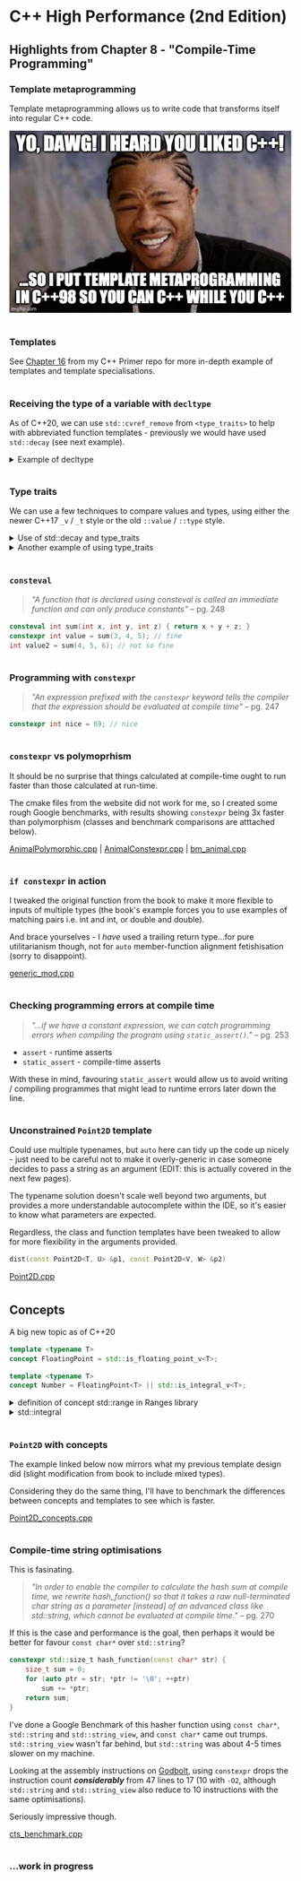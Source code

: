 # C++ High Performance (2nd Edition)

## Highlights from Chapter 8 - "Compile-Time Programming"

### Template metaprogramming
Template metaprogramming allows us to write code that transforms itself into regular C++ code.

![](metaprogramming.jpg)
#
### Templates
See [Chapter 16](https://github.com/ITHelpDec/CPP-Primer/tree/main/Chapter%2016%20-%20Templates%20and%20Generic%20Programming) from my C++ Primer repo for more in-depth example of templates and template specialisations.
#
### Receiving the type of a variable with `decltype`
As of C++20, we can use `std::cvref_remove` from `<type_traits>` to help with abbreviated function templates - previously we would have used `std::decay` (see next example).
<details>
<summary>Example of decltype</summary>

```cpp
#include <iostream>

// must be N then T; T then N will not compile
template <std::size_t N, typename T>
T const_pow_n(const T &t) {
    T result = 1;
    
    for (int i = 0; i != N; ++i) { result *= t; }
    
    return result;
}

auto pow_n(const auto &v, int n) {
    // decltype(v) product = 1;
    // will not compile, because it is a const& - we can use std::remove_cvref
    // Cannot assign to variable 'product' with const-qualified type 'decltype(v)' (aka 'const float &')
    typename std::remove_cvref<decltype(v)>::type product = 1;
    
    for (int i = 0; i != n; ++i) { product *= v; }
    return product;
}

// do it as a lambda instead with `typename T` - remember to change `auto` to `T`
auto pow_n_2 = [] <typename T> (const T &v, int n) {
    T product = 1;
    for (int i = 0; i != n; ++i) { product *= v; }
    return product;
};

int main()
{
    std::cout << const_pow_n<3>(3.0f) << '\n';
    
    std::cout << pow_n(3.0f, 3) << '\n';
    
    std::cout << pow_n_2(3.0f, 3) << '\n';
    
    return 0;
}
```
</details>

#
### Type traits
We can use a few techniques to compare values and types, using either the newer C++17 `_v` / `_t` style or the old `::value` / `::type` style.
<details>
<summary>Use of std::decay and type_traits</summary>

```cpp
#include <type_traits>
#include <iostream>

int main()
{
    int v = 1;
    
    // introduced as of C++20
    std::remove_cvref<decltype(v)>::type cvref_int = 2;
    
    // before this we would have used std::decay
    std::decay<decltype(v)>::type decay_int_old = 3;
    std::decay_t<decltype(v)> decay_int = 4;
    
    std::cout << "v:            " << v             << '\n';
    std::cout << "remove_cvref: " << cvref_int     << '\n';
    std::cout << "decay:        " << decay_int_old << '\n';
    std::cout << "decay_t:      " << decay_int     << '\n';
    
    return 0;
}
```
</details>
<details>
<summary>Another example of using type_traits</summary>

```cpp
#include <type_traits>
#include <iostream>

template <typename T>
int sign_func(T t) {
    if (std::is_unsigned_v<T>) { return 1; }
    return t < 0 ? -1 : 1;
}

template <typename T>
int sign_func_old(T t) {
    if (std::is_unsigned<T>::value) { return 1; }
    return t < 0 ? -1 : 1;
}

int main()
{
    std::cout << " 1: " << sign_func(1)  << ' ' << sign_func_old(1)  << '\n';
    std::cout << "-1: " << sign_func(-1) << ' ' << sign_func_old(-1) << '\n';
    std::cout << " 0: " << sign_func(0)  << ' ' << sign_func_old(0)  << '\n';
    std::cout << "-0: " << sign_func(-0) << ' ' << sign_func_old(-0) << '\n';
    
    return 0;
}
```
</details>

#
### `consteval`
> _"A function that is declared using consteval is called an immediate function and can only produce constants"_ – pg. 248

```cpp
consteval int sum(int x, int y, int z) { return x + y + z; }
constexpr int value = sum(3, 4, 5); // fine
int value2 = sum(4, 5, 6); // not so fine
```
#
### Programming with `constexpr`
> _"An expression prefixed with the `constexpr` keyword tells the compiler that the expression should be evaluated at compile time"_ – pg. 247

```cpp
constexpr int nice = 69; // nice
```
#
### `constexpr` vs polymoprhism
It should be no surprise that things calculated at compile-time ought to run faster than those calculated at run-time.

The cmake files from the website did not work for me, so I created some rough Google benchmarks, with results showing `constexpr` being 3x faster than polymorphism (classes and benchmark comparisons are atttached below).

[AnimalPolymorphic.cpp](AnimalPolymorphic.cpp) | [AnimalConstexpr.cpp](AnimalConstexpr.cpp) | [bm_animal.cpp](bm_animal.cpp)

#
### `if constexpr` in action
I tweaked the original function from the book to make it more flexible to inputs of multiple types (the book's example forces you to use examples of matching pairs i.e. int and int, or double and double).
    
And brace yourselves - I _have_ used a trailing return type...for pure utilitarianism though, not for `auto` member-function alignment fetishisation (sorry to disappoint).
    
[generic_mod.cpp](generic_mod.cpp)

#
### Checking programming errors at compile time
> _"...if we have a constant expression, we can catch programming errors when compiling the program using `static_assert()`."_ – pg. 253

* `assert` - runtime asserts
* `static_assert` - compile-time asserts

With these in mind, favouring `static_assert` would allow us to avoid writing / compiling programmes that might lead to runtime errors later down the line.
#
### Unconstrained `Point2D` template
Could use multiple typenames, but `auto` here can tidy up the code up nicely - just need to be careful not to make it overly-generic in case someone decides to pass a string as an argument (EDIT: this is actually covered in the next few pages).

The typename solution doesn't scale well beyond two arguments, but provides a more understandable autocomplete within the IDE, so it's easier to know what parameters are expected.

Regardless, the class and function templates have been tweaked to allow for more flexibility in the arguments provided.

```cpp
dist(const Point2D<T, U> &p1, const Point2D<V, W> &p2)
```
[Point2D.cpp](Point2D.cpp)
#
## Concepts
A big new topic as of C++20
```cpp
template <typename T>
concept FloatingPoint = std::is_floating_point_v<T>;
```
```cpp
template <typename T>
concept Number = FloatingPoint<T> || std::is_integral_v<T>;
```
<details>
<summary>definition of concept std::range in Ranges library</summary>

```cpp
// compiles on Xcode
// maybe this will allow me to run my code from earlier chapters
#include <__ranges/concepts.h>

template <typename T>
concept range = requires(T &t) {
    std::ranges::begin(t);
    std::ranges::end(t);
};
```

</details>
<details>
<summary>std::integral</summary>

``` cpp
#include <concepts>
#include <iostream>

// from the book (not a great example)
std::integral auto mod(std::integral auto v, std::integral auto n)
{
    return v % n;
}

int main()
{
    // fine
    std::cout << mod(3, 2) << '\n';     // 1
    
    // legal, but defeats the purpose of all the constraints
    std::cout << mod('o', 2) << '\n';   // 1
    
    return 0;
}

```

</details>

#
### `Point2D` with concepts
The example linked below now mirrors what my previous template design did (slight modification from book to include mixed types).

Considering they do the same thing, I'll have to benchmark the differences between concepts and templates to see which is faster.

[Point2D_concepts.cpp](Point2D_concepts.cpp)

#
### Compile-time string optimisations
This is fasinating.
> _"In order to enable the compiler to calculate the hash sum at compile time, we rewrite hash_function() so that it takes a raw null-terminated char string as a parameter [instead] of an advanced class like std::string, which cannot be evaluated at compile time."_ – pg. 270

If this is the case and performance is the goal, then perhaps it would be better for favour `const char*` over `std::string`?
```cpp
constexpr std::size_t hash_function(const char* str) {
    size_t sum = 0;
    for (auto ptr = str; *ptr != '\0'; ++ptr)
        sum += *ptr;
    return sum;
}
```
I've done a Google Benchmark of this hasher function using `const char*`, `std::string` and `std::string_view`, and `const char*` came out trumps. `std::string_view` wasn't far behind, but `std::string` was about 4-5 times slower on my machine.

Looking at the assembly instructions on [Godbolt](https://godbolt.org/z/aKssefKcs), using `constexpr` drops the instruction count _**considerably**_ from 47 lines to 17 (10 with `-O2`, although `std::string` and `std::string_view` also reduce to 10 instructions with the same optimisations).

Seriously impressive though.

[cts_benchmark.cpp](cts_benchmark.cpp)
#
###
#
### ...work in progress
